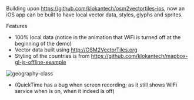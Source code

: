 Building upon https://github.com/klokantech/osm2vectortiles-ios, now an iOS app
can be built to have local vector data, styles, glyphs and sprites.

Features

* 100% local data (notice in the animation that WiFi is turned off at the beginning of the demo)
* Vector data built using http://OSM2VectorTiles.org
* Styling of the countries is from https://github.com/klokantech/mapbox-gl-js-offline-example

![geography-class](geography-class.gif)

* (QuickTime has a bug when screen recording; as it still shows WiFi service when is on, when it indeed is off)
